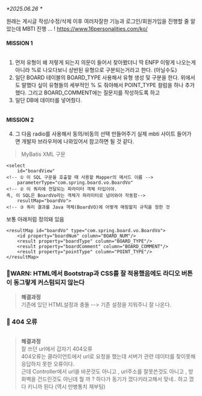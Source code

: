 <p><em>*<em>2025.06.26 *</em></em></p>
<p>원래는 게시글 작성/수정/삭제 이후 여러자잘한 기능과 로그인/회원가입을 진행할 줄 알았는데 MBTI 진행 ... ! 
<a href="https://www.16personalities.com/ko/">https://www.16personalities.com/ko/</a></p>
<h4 id="mission-1">MISSION 1</h4>
<p><img alt="" src="https://velog.velcdn.com/images/victoryone/post/8296a7ca-f7fd-4825-8cd4-a4307971b0b5/image.png" /></p>
<ol>
<li>먼저 유형이 왜 저렇게 되는지 의문이 들어서 찾아봤더니 딱 ENFP 이렇게 나오는게 아니라 %로 나오다보니 상반된 유형으로 구분되는거라고 한다. (아닐수도)</li>
<li>일단 BOARD 테이블의 BOARD_TYPE 사용해서 유형 생성 및 구분을 한다. 위에서도 말했다 싶이 유형들의 세부적인 % 도 줘야해서 POINT_TYPE 컬럼을 하나 추가했다. 그리고 BOARD_COMMENT에는 질문지를 작성하도록 하고</li>
<li>일단 DB에 데이터를 넣어줬다. </li>
</ol>
<p><img alt="" src="https://velog.velcdn.com/images/victoryone/post/48df5ef0-7a04-4565-8222-427923dfa8f9/image.png" /></p>
<h4 id="mission-2">MISSION 2</h4>
<ol start="4">
<li>그 다음 radio를 사용해서 동의/비동의 선택 만들어주기 
실제 mbti 사이트 들어가면 개발자 브라우저에 나와있어서 참고하면 될 것 같다. 
<img alt="" src="https://velog.velcdn.com/images/victoryone/post/cb7e2835-b6c2-4efd-b236-9680ab174a32/image.png" /></li>
</ol>
<blockquote>
<p>MyBatis XML 구문  </p>
</blockquote>
<pre><code>&lt;select 
    id=&quot;boardView&quot;                              
&lt;!-- ① 이 SQL 구문을 호출할 때 사용할 Mapper의 메서드 이름 --&gt;
    parameterType=&quot;com.spring.board.vo.BoardVo&quot; 
&lt;!-- ② 이 쿼리에 전달되는 파라미터 객체 타입이야.
즉, 이 SQL은 BoardVo라는 객체가 파라미터로 넘어와야 작동함--&gt;
    resultMap=&quot;boardVo&quot;&gt;                        
&lt;!-- ③ 쿼리 결과를 Java 객체(BoardVO)에 어떻게 매핑할지 규칙을 정한 것</code></pre><p>보통 아래처럼 정의돼 있음</p>
<pre><code>&lt;resultMap id=&quot;boardVo&quot; type=&quot;com.spring.board.vo.BoardVo&quot;&gt;
    &lt;id property=&quot;boardNum&quot; column=&quot;BOARD_NUM&quot;/&gt;
    &lt;result property=&quot;boardType&quot; column=&quot;BOARD_TYPE&quot;/&gt;
    &lt;result property=&quot;boardComment&quot; column=&quot;BOARD_COMMENT&quot;/&gt;
    &lt;result property=&quot;pointType&quot; column=&quot;POINT_TYPE&quot;/&gt;
&lt;/resultMap&gt;</code></pre><h3 id="🚨warn-html에서-bootstrap과-css를-잘-적용했음에도-라디오-버튼이-동그랗게-커스텀되지-않는다">🚨WARN: HTML에서 Bootstrap과 CSS를 잘 적용했음에도 라디오 버튼이 동그랗게 커스텀되지 않는다</h3>
<blockquote>
<p><strong>해결과정</strong> <br /> 기존에 있던  HTML설정과 충돌 --&gt; 기존 설정을 지워주니 잘 나온다.</p>
</blockquote>
<h3 id="🚨-404-오류">🚨 404 오류</h3>
<p>  <img alt="" src="https://velog.velcdn.com/images/victoryone/post/28c1b7ad-2623-49e4-beb0-4134667b6c23/image.png" /></p>
<blockquote>
<p>  <strong>해결과정</strong> <br />잘 쓰던 url에서 갑자기 404오류 <br />404오류는 클라이언트에서 url로 요청을 했는데 서버가 관련 데이터를 찾이못해 응답하지 못한 오류이다. <br />근데 Controller에서 url을 바꾼것도 아니고 , url주소를 잘못쓴것도 아니고 , 방화벽을 건드린것도 아닌데 뭘 까 ? 하다가 동기가 껐다키라고해서 맞네.. 하고 껐다 키니까 된다 (역시 만병통치 재부팅) </p>
</blockquote>